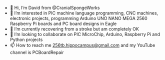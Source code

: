 - 👋 Hi, I’m David from @CranialSpongeWorks
- 👀 I’m interested in PIC machine language programming, CNC machines, electronic projects, programming Arduino UNO NANO MEGA 2560 Raspberry Pi boards and PC board designs in Eagle
- 🌱 I’m currently recovering from a stroke but am completely OK
- 💞️ I’m looking to collaborate on PIC MicroChip, Arduino, Raspberry Pi and Python projects
- 📫 How to reach me 256tb.hippocampus@gmail.com and my YouTube channel is PCBoardRepair

<!---
CranialSpongeWorks/CranialSpongeWorks is a ✨ special ✨ repository because its `README.md` (this file) appears on your GitHub profile.
You can click the Preview link to take a look at your changes.
--->
